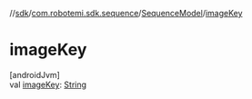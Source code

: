 //[sdk](../../../index.md)/[com.robotemi.sdk.sequence](../index.md)/[SequenceModel](index.md)/[imageKey](image-key.md)

# imageKey

[androidJvm]\
val [imageKey](image-key.md): [String](https://kotlinlang.org/api/latest/jvm/stdlib/kotlin/-string/index.html)

